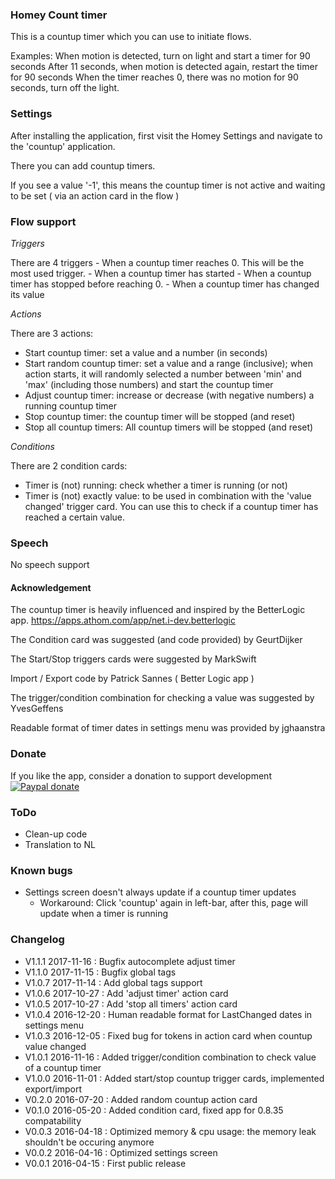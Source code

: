 ### Homey Count timer
This is a countup timer which you can use to initiate flows.

Examples: When motion is detected, turn on light and start a timer for 90 seconds
	  After 11 seconds, when motion is detected again, restart the timer for 90 seconds
	  When the timer reaches 0, there was no motion for 90 seconds, turn off the light.

### Settings
After installing the application, first visit the Homey Settings and navigate to the 'countup' application.

There you can add countup timers.

If you see a value '-1', this means the countup timer is not active and waiting to be set ( via an action card in the flow )

### Flow support

*Triggers*

There are 4 triggers
	- When a countup timer reaches 0. This will be the most used trigger.
	- When a countup timer has started
	- When a countup timer has stopped before reaching 0.
	- When a countup timer has changed its value

*Actions*

There are 3 actions:

- Start countup timer: set a value and a number (in seconds)
- Start random countup timer: set a value and a range (inclusive); when action starts, it will randomly selected a number between 'min' and 'max' (including those numbers) and start the countup timer
- Adjust countup timer: increase or decrease (with negative numbers) a running countup timer
- Stop countup timer: the countup timer will be stopped (and reset)
- Stop all countup timers: All countup timers will be stopped (and reset)

*Conditions*

There are 2 condition cards:

- Timer is (not) running: check whether a timer is running (or not)
- Timer is (not) exactly value: to be used in combination with the 'value changed' trigger card. You can use this to check if a countup timer has reached a certain value.

### Speech

No speech support

#### Acknowledgement

The countup timer is heavily influenced and inspired by the BetterLogic app. https://apps.athom.com/app/net.i-dev.betterlogic

The Condition card was suggested (and code provided) by GeurtDijker

The Start/Stop triggers cards were suggested by MarkSwift

Import / Export code by Patrick Sannes ( Better Logic app )

The trigger/condition combination for checking a value was suggested by YvesGeffens

Readable format of timer dates in settings menu was provided by jghaanstra

### Donate

If you like the app, consider a donation to support development  
[![Paypal donate][pp-donate-image]][pp-donate-link]

### ToDo

- Clean-up code
- Translation to NL

### Known bugs

- Settings screen doesn't always update if a countup timer updates
    - Workaround: Click 'countup' again in left-bar, after this, page will update when a timer is running

### Changelog

- V1.1.1 2017-11-16 : Bugfix autocomplete adjust timer
- V1.1.0 2017-11-15 : Bugfix global tags
- V1.0.7 2017-11-14 : Add global tags support
- V1.0.6 2017-10-27 : Add 'adjust timer' action card
- V1.0.5 2017-10-27 : Add 'stop all timers' action card
- V1.0.4 2016-12-20 : Human readable format for LastChanged dates in settings menu
- V1.0.3 2016-12-05 : Fixed bug for tokens in action card when countup value changed
- V1.0.1 2016-11-16 : Added trigger/condition combination to check value of a countup timer
- V1.0.0 2016-11-01 : Added start/stop countup trigger cards, implemented export/import
- V0.2.0 2016-07-20 : Added random countup action card
- V0.1.0 2016-05-20 : Added condition card, fixed app for 0.8.35 compatability
- V0.0.3 2016-04-18 : Optimized memory & cpu usage: the memory leak shouldn't be occuring anymore
- V0.0.2 2016-04-16 : Optimized settings screen
- V0.0.1 2016-04-15 : First public release

[pp-donate-link]: https://www.paypal.com/cgi-bin/webscr?cmd=_donations&business=ralf%40iae%2enl&lc=GB&item_name=homey%2dcountup&currency_code=EUR&bn=PP%2dDonationsBF%3abtn_donate_SM%2egif%3aNonHosted
[pp-donate-image]: https://www.paypalobjects.com/en_US/i/btn/btn_donateCC_LG.gif
